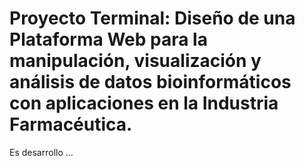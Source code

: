 # Proyecto Terminal: Diseño de una Plataforma Web para la manipulación, visualización y análisis de datos bioinformáticos con aplicaciones en la Industria Farmacéutica. 

Es desarrollo ...
